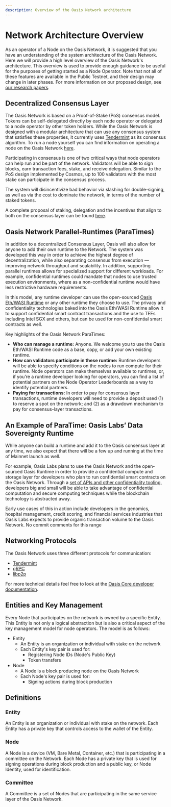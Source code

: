```yaml
---
description: Overview of the Oasis Network architecture
---
```


# Network Architecture Overview

As an operator of a Node on the Oasis Network, it is suggested that you have an understanding of the system architecture of the Oasis Network. Here we will provide a high level overview of the Oasis Network's architecture. This overview is used to provide enough guidance to be useful for the purposes of getting started as a Node Operator. Note that not all of these features are available in the Public Testnet, and their design may change in later phases. For more information on our proposed design, see [our research papers](https://oasisprotocol.org/researchpapers).

## Decentralized Consensus Layer <a id="decentralized-consensus-layer"></a>

The Oasis Network is based on a Proof-of-Stake \(PoS\) consensus model. Tokens can be self-delegated directly by each node operator or delegated to a node operator by other token holders. While the Oasis Network is designed with a modular architecture that can use any consensus system that satisfies these properties, it currently uses [Tendermint](https://github.com/tendermint/tendermint) as its consensus algorithm. To run a node yourself you can find information on operating a node on the Oasis Network [here](../run-a-node/set-up-your-node/run-validator.md).

Participating in consensus is one of two critical ways that node operators can help run and be part of the network. Validators will be able to sign blocks, earn transaction fees, stake, and receive delegation. Similar to the PoS design implemented by Cosmos, up to 100 validators with the most stake can participate in the consensus process.

The system will disincentivize bad behavior via slashing for double-signing, as well as via the cost to dominate the network, in terms of the number of staked tokens.

A complete proposal of staking, delegation and the incentives that align to both on the consensus layer can be found [here](https://docs.oasis.dev/oasis-network-primer/token-metrics-and-distribution#staking-incentives).

## Oasis Network Parallel-Runtimes \(ParaTimes\) <a id="oasis-network-parallel-runtimes-paratimes"></a>

In addition to a decentralized Consensus Layer, Oasis will also allow for anyone to add their own runtime to the Network. The system was developed this way in order to achieve the highest degree of decentralization, while also separating consensus from execution — improving network throughput and scalability. In addition, supporting parallel runtimes allows for specialized support for different workloads. For example, confidential runtimes could mandate that nodes to use trusted execution environments, where as a non-confidential runtime would have less restrictive hardware requirements.

In this model, any runtime developer can use the open-sourced [Oasis Eth/WASI Runtime](https://github.com/oasislabs/oasis-ethwasi-runtime) or any other runtime they choose to use. The privacy and confidentiality technologies baked into the Oasis Eth/WASI Runtime allow it to support confidential smart contract transactions and the use to TEEs including Intel SGX and others, but can be used for non-confidential smart contracts as well.

Key highlights of the Oasis Network ParaTimes:

* **Who can manage a runtime:** Anyone. We welcome you to use the Oasis Eth/WASI Runtime code as a base, copy, or add your own existing runtime.
* **How can validators participate in these runtime:** Runtime developers will be able to specify conditions on the nodes to run compute for their runtime. Node operators can make themselves available to runtimes, or, if you’re a runtime developer looking for operators, you can find a list of potential partners on the Node Operator Leaderboards as a way to identify potential partners.
* **Paying for transactions:** In order to pay for consensus layer transactions, runtime developers will need to provide a deposit used \(1\) to reserve a spot on the network; and \(2\) as a drawdown mechanism to pay for consensus-layer transactions.

## An Example of ParaTime: Oasis Labs’ Data Sovereignty Runtime <a id="an-example-of-paratime-oasis-labs-data-sovereignty-runtime"></a>

While anyone can build a runtime and add it to the Oasis consensus layer at any time, we also expect that there will be a few up and running at the time of Mainnet launch as well.

For example, Oasis Labs plans to use the Oasis Network and the open-sourced Oasis Runtime in order to provide a confidential compute and storage layer for developers who plan to run confidential smart contracts on the Oasis Network. Through a [set of APIs and other confidentiality tooling](https://www.oasislabs.com/data-privacy), developers big and small will be able to take advantage of confidential computation and secure computing techniques while the blockchain technology is abstracted away.

Early use cases of this in action include developers in the genomics, hospital management, credit scoring, and financial services industries that Oasis Labs expects to provide organic transaction volume to the Oasis Network. No commit comments for this range

## Networking Protocols <a id="networking-protocols"></a>

The Oasis Network uses three different protocols for communication:

* [Tendermint](https://github.com/tendermint/tendermint)
* [gRPC](https://grpc.io/)
* [libp2p](https://github.com/libp2p)

For more technical details feel free to look at the [Oasis Core developer documentation](https://docs.oasis.dev/oasis-core).

## Entities and Key Management <a id="entities-and-key-management"></a>

Every Node that participates on the network is owned by a specific Entity. This Entity is not only a logical abstraction but is also a critical aspect of the key management model for node operators. The model is as follows:

* Entity
  * An Entity is an organization or individual with stake on the network
  * Each Entity's key pair is used for:
    * Registering Node IDs \(Node's Public Key\)
    * Token transfers
* Node
  * A Node is a block producing node on the Oasis Network
  * Each Node's key pair is used for:
    * Signing actions during block production

## Definitions <a id="definitions"></a>

### Entity <a id="entity"></a>

An Entity is an organization or individual with stake on the network. Each Entity has a private key that controls access to the wallet of the Entity.

### Node <a id="node"></a>

A Node is a device \(VM, Bare Metal, Container, etc.\) that is participating in a committee on the Network. Each Node has a private key that is used for signing operations during block production and a public key, or Node Identity, used for identification.

### Committee <a id="committee"></a>

A Committee is a set of Nodes that are participating in the same service layer of the Oasis Network.

